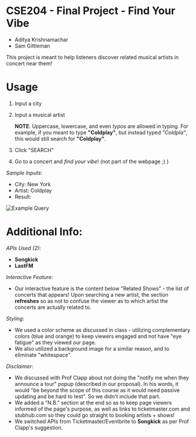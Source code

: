 # CSE204 - Final Project - Find Your Vibe

- Aditya Krishnamachar
- Sam Gittleman

This project is meant to help listeners discover related musical artists in concert near them!

# Usage
1. Input a city
2. Input a musical artist

    **NOTE**: Uppercase, lowercase, and even *typos* are allowed in typing. For example, if you meant to type **"Coldplay"**, but instead typed *"Coldpla"*, this would still search for **"Coldplay"**.
3. Click "SEARCH"
4. Go to a concert and *find your vibe*! (not part of the webpage ;) )

*Sample Inputs*:
- City: New York
- Artist: Coldplay
- Result:

![Example Query](https://github.com/wustlcse204/10-final-project-krishnamachar-gittleman/blob/master/findyourvibe.png)

# Additional Info:
*APIs Used (2)*:
- **Songkick**
- **LastFM**

*Interactive Feature*:
- Our interactive feature is the content below "Related Shows" - the list of concerts that appears! Upon searching a new artist, the section **refreshes** so as not to confuse the viewer as to which artist the concerts are actually related to.

*Styling*:
- We used a color scheme as discussed in class - utilizing complementary colors (blue and orange) to keep viewers engaged and not have "eye fatigue" as they viewed our page.
- We also utilized a background image for a similar reason, and to eliminate "whitespace".

*Disclaimer*:
- We discussed with Prof Clapp about not doing the "notify me when they announce a tour" popup (described in our proposal). In his words, it would "be beyond the scope of this course as it would need passive updating and be hard to test". So we didn't include that part.
- We added a "N.B." section at the end so as to keep page viewers informed of the page's purpose, as well as links to ticketmaster.com and stubhub.com so they could go straight to booking artists + shows!
- We switched APIs from Ticketmaster/Eventbrite to **Songkick** as per Prof Clapp's suggestion.








